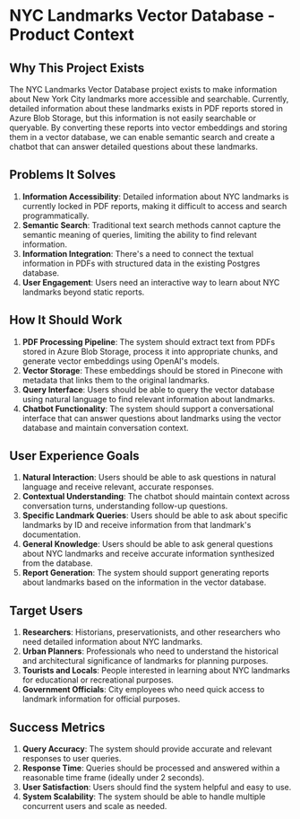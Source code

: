 # NYC Landmarks Vector Database - Product Context

## Why This Project Exists
The NYC Landmarks Vector Database project exists to make information about New York City landmarks more accessible and searchable. Currently, detailed information about these landmarks exists in PDF reports stored in Azure Blob Storage, but this information is not easily searchable or queryable. By converting these reports into vector embeddings and storing them in a vector database, we can enable semantic search and create a chatbot that can answer detailed questions about these landmarks.

## Problems It Solves
1. **Information Accessibility**: Detailed information about NYC landmarks is currently locked in PDF reports, making it difficult to access and search programmatically.
2. **Semantic Search**: Traditional text search methods cannot capture the semantic meaning of queries, limiting the ability to find relevant information.
3. **Information Integration**: There's a need to connect the textual information in PDFs with structured data in the existing Postgres database.
4. **User Engagement**: Users need an interactive way to learn about NYC landmarks beyond static reports.

## How It Should Work
1. **PDF Processing Pipeline**: The system should extract text from PDFs stored in Azure Blob Storage, process it into appropriate chunks, and generate vector embeddings using OpenAI's models.
2. **Vector Storage**: These embeddings should be stored in Pinecone with metadata that links them to the original landmarks.
3. **Query Interface**: Users should be able to query the vector database using natural language to find relevant information about landmarks.
4. **Chatbot Functionality**: The system should support a conversational interface that can answer questions about landmarks using the vector database and maintain conversation context.

## User Experience Goals
1. **Natural Interaction**: Users should be able to ask questions in natural language and receive relevant, accurate responses.
2. **Contextual Understanding**: The chatbot should maintain context across conversation turns, understanding follow-up questions.
3. **Specific Landmark Queries**: Users should be able to ask about specific landmarks by ID and receive information from that landmark's documentation.
4. **General Knowledge**: Users should be able to ask general questions about NYC landmarks and receive accurate information synthesized from the database.
5. **Report Generation**: The system should support generating reports about landmarks based on the information in the vector database.

## Target Users
1. **Researchers**: Historians, preservationists, and other researchers who need detailed information about NYC landmarks.
2. **Urban Planners**: Professionals who need to understand the historical and architectural significance of landmarks for planning purposes.
3. **Tourists and Locals**: People interested in learning about NYC landmarks for educational or recreational purposes.
4. **Government Officials**: City employees who need quick access to landmark information for official purposes.

## Success Metrics
1. **Query Accuracy**: The system should provide accurate and relevant responses to user queries.
2. **Response Time**: Queries should be processed and answered within a reasonable time frame (ideally under 2 seconds).
3. **User Satisfaction**: Users should find the system helpful and easy to use.
4. **System Scalability**: The system should be able to handle multiple concurrent users and scale as needed.
